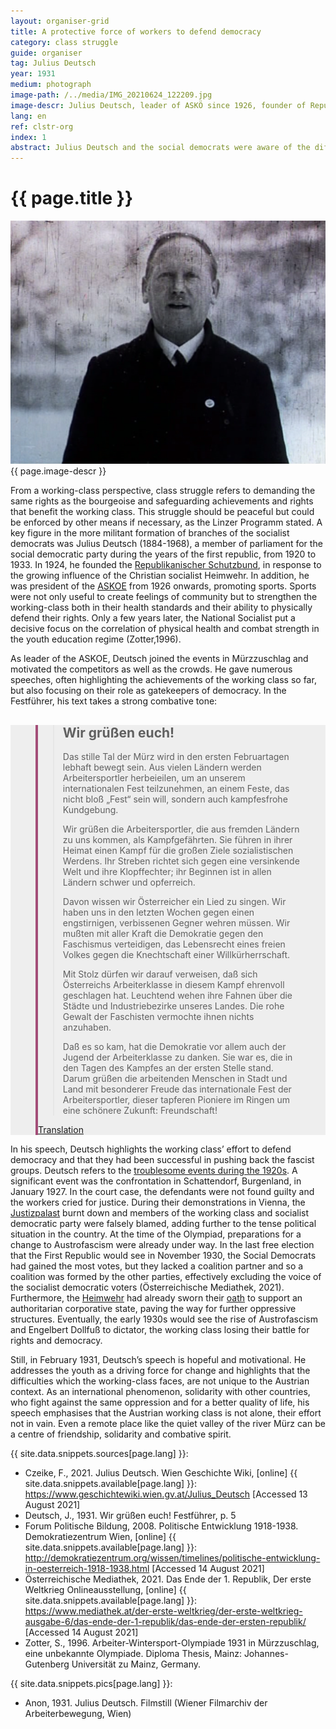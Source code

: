 ```yaml
---
layout: organiser-grid
title: A protective force of workers to defend democracy
category: class struggle
guide: organiser
tag: Julius Deutsch
year: 1931
medium: photograph
image-path: /../media/IMG_20210624_122209.jpg
image-descr: Julius Deutsch, leader of ASKÖ since 1926, founder of Republikanischer Schutzbund in 1924. Filmstill from the film about the Second Workers Winter Olympiad 1931 (10:11).
lang: en
ref: clstr-org
index: 1
abstract: Julius Deutsch and the social democrats were aware of the difficult political climate in Austria in the 1930s. Their political agend was much more foreceful than usually, motivating their supporters but also scaring other political parties.
---
```

<body> 
    <div class="infotext">
        <h1  id="title">{{ page.title }}</h1>
        <div class="grid-item" id="exhibit-image"><img src="/../media/julius_deutsch_filmstill_10.11.png" class="img-fluid" alt="{{ page.image-descr }}">{{ page.image-descr }}</div>
        <p>From a working-class perspective, class struggle refers to demanding the same rights as the bourgeoise and safeguarding achievements and rights that benefit the working class. This struggle should be peaceful but could be enforced by other means if necessary, as the Linzer Programm stated. A key figure in the more militant formation of branches of the socialist democrats was Julius Deutsch (1884-1968), a member of parliament for the social democratic party during the years of the first republic, from 1920 to 1933. In 1924, he founded the <span class="source"><a href="#" class="link-info" data-toggle="tooltip" title="the social democratic paramilitary organisation">Republikanischer Schutzbund</a></span>, in response to the growing influence of the Christian socialist Heimwehr. In addition, he was president of the <a href="#" class="link-info" data-toggle="tooltip" title="Arbeiter Sport Klub Österreich, workers sports club Austria - the head workers sports organisation in Austria">ASKOE</a> from 1926 onwards, promoting sports. Sports were not only useful to create feelings of community but to strengthen the working-class both in their health standards and their ability to physically defend their rights. Only a few years later, the National Socialist put a decisive focus on the correlation of physical health and combat strength in the youth education regime (<span class="source">Zotter</span>,1996).</p>
        <p>As leader of the ASKOE, Deutsch joined the events in Mürzzuschlag and motivated the competitors as well as the crowds. He gave numerous speeches, often highlighting the achievements of the working class so far, but also focusing on their role as gatekeepers of democracy. In the <span class="source">Festführer</span>, his text takes a strong combative tone:</p>
        <section class="vh-50" style="background-color: #eee;">
            <div class="container py-sm-5 h-50">
                <div class="row d-flex align-items-center h-20">
                    <div class="col col-md-9 mb-3 mb-md-1" id="style3">
                        <figure class="bg-white p-3 rounded" style="border-left: .25rem solid #a34e78;">
                            <blockquote class="blockquote pb-2">
                                <p class="inlinequote">
                                    <h2 class="quote-headline">Wir grüßen euch!</h2>
                                    <p>Das stille Tal der Mürz wird in den ersten Februartagen lebhaft bewegt sein. Aus vielen Ländern werden Arbeitersportler herbeieilen, um an unserem internationalen Fest teilzunehmen, an einem Feste, das nicht bloß „Fest“ sein will, sondern auch kampfesfrohe Kundgebung.</p>
                                    <p>Wir grüßen die Arbeitersportler, die aus fremden Ländern zu uns kommen, als Kampfgefährten. Sie führen in ihrer Heimat einen Kampf für die großen Ziele sozialistischen Werdens. Ihr Streben richtet sich gegen eine versinkende Welt und ihre Klopffechter; ihr Beginnen ist in allen Ländern schwer und opferreich.</p>
                                    <p>Davon wissen wir Österreicher ein Lied zu singen. Wir haben uns in den letzten Wochen gegen einen engstirnigen, verbissenen Gegner wehren müssen. Wir mußten mit aller Kraft die Demokratie gegen den Faschismus verteidigen, das Lebensrecht eines freien Volkes gegen die Knechtschaft einer Willkürherrschaft.</p>
                                    <p>Mit Stolz dürfen wir darauf verweisen, daß sich Österreichs Arbeiterklasse in diesem Kampf ehrenvoll geschlagen hat. Leuchtend wehen ihre Fahnen über die Städte und Industriebezirke unseres Landes. Die rohe Gewalt der Faschisten vermochte ihnen nichts anzuhaben.</p>
                                    <p>Daß es so kam, hat die Demokratie vor allem auch der Jugend der Arbeiterklasse zu danken. Sie war es, die in den Tagen des Kampfes an der ersten Stelle stand. Darum grüßen die arbeitenden Menschen in Stadt und Land mit besonderer Freude das internationale Fest der Arbeitersportler, dieser tapferen Pioniere im Ringen um eine schönere Zukunft: Freundschaft!</p>
                                </p>
                            </blockquote>
                            <figcaption class="blockquote-footer mb-0 font-italic">
                            <a href="#" class="translation" data-toggle="tooltip" title="We greet you! The quiet valley of the Mürz will be lively in the first days of February. From many countries, workers' athletes will rush to take part in our international festival, a festival that not only wants to be a 'feast', but also a fierce rally. We greet the workers' athletes who come to us from foreign countries as comrades-in-struggle. They are waging a struggle in their homeland for the great goals of socialist becoming. Their aspiration is directed against a sinking world and its knocking fencers; their beginning is difficult and sacrificial in all countries. We Austrians know how to sing a song about it. In recent weeks, we have had to defend ourselves against a narrow-minded, dogged opponent. We had to defend democracy with all our might against fascism, the right to life of a free people against the bondage of arbitrary rule. We can proudly point out that Austria's working class has performed honorably in this struggle. Their flags fly brightly over the cities and industrial districts of our country. The brute force of the fascists could not harm them. Democracy owes the fact that this happened above all to the youth of the working class. It was she who came first in the days of struggle. That is why the working people in town and country greet with special joy the international festival of the workers' athletes, these brave pioneers in the struggle for a more beautiful future: friendship!">Translation</a>
                            </figcaption>
                        </figure>
                    </div>
                </div>
            </div>
        </section>
        <p>In his speech, Deutsch highlights the working class’ effort to defend democracy and that they had been successful in pushing back the fascist groups. Deutsch refers to the <a href="#" class="link-info" data-toggle="tooltip" title="The most influential ones were the 'Schlacht auf dem Exelberg'(1923), the Justizpalastbrand, and the July Revolt following the Schattendorf process">troublesome events during the 1920s</a>. A significant event was the confrontation in Schattendorf, Burgenland, in January 1927. In the court case, the defendants were not found guilty and the workers cried for justice. During their demonstrations in Vienna, the <a href="#" class="translation" data-toggle="tooltip" title="palace of justice, court">Justizpalast</a> burnt down and members of the working class and socialist democratic party were falsely blamed, adding further to the tense political situation in the country. At the time of the Olympiad, preparations for a change to Austrofascism were already under way. In the last free election that the First Republic would see in November 1930, the Social Democrats had gained the most votes, but they lacked a coalition partner and so a coalition was formed by the other parties, effectively excluding the voice of the socialist democratic voters (<span class="source">Österreichische Mediathek</span>, 2021). Furthermore, the <a href="#" class="link-info" data-toggle="tooltip" title="Christan socialist paramilitary force">Heimwehr</a> had already sworn their <a href="#" class="link-info" data-toggle="tooltip" title="The oath was called 'Korneuburger Eid', after the place where it was sworn.">oath</a> to support an authoritarian corporative state, paving the way for further oppressive structures. Eventually, the early 1930s would see the rise of Austrofascism and Engelbert Dollfuß to dictator, the working class losing their battle for rights and democracy.</p>
        <p>Still, in February 1931, Deutsch’s speech is hopeful and motivational. He addresses the youth as a driving force for change and highlights that the difficulties which the working-class faces, are not unique to the Austrian context. As an international phenomenon, solidarity with other countries, who fight against the same oppression and for a better quality of life, his speech emphasises that the Austrian working class is not alone, their effort not in vain. Even a remote place like the quiet valley of the river Mürz can be a centre of friendship, solidarity and combative spirit.</p>
        <div class="resources">
            <div class="resource-title">{{ site.data.snippets.sources[page.lang] }}:</div>
                <ul>
                    <li>Czeike, F., 2021. Julius Deutsch. <span id="source">Wien Geschichte Wiki</span>, [online] {{ site.data.snippets.available[page.lang] }}: <a href="https://www.geschichtewiki.wien.gv.at/Julius_Deutsch">https://www.geschichtewiki.wien.gv.at/Julius_Deutsch</a> [Accessed 13 August 2021]</li>
                    <li>Deutsch, J., 1931. Wir grüßen euch! <span id="source">Festführer</span>, p. 5</li>
                    <li>Forum Politische Bildung, 2008. Politische Entwicklung 1918-1938. <span id="source">Demokratiezentrum Wien</span>, [online] {{ site.data.snippets.available[page.lang] }}: <a href="http://demokratiezentrum.org/wissen/timelines/politische-entwicklung-in-oesterreich-1918-1938.html">http://demokratiezentrum.org/wissen/timelines/politische-entwicklung-in-oesterreich-1918-1938.html</a> [Accessed 14 August 2021]</li>
                    <li>Österreichische Mediathek, 2021. Das Ende der 1. Republik, <span id="source">Der erste Weltkrieg Onlineausstellung</span>, [online] {{ site.data.snippets.available[page.lang] }}: <a href="https://www.mediathek.at/der-erste-weltkrieg/der-erste-weltkrieg-ausgabe-6/das-ende-der-1-republik/das-ende-der-ersten-republik/">https://www.mediathek.at/der-erste-weltkrieg/der-erste-weltkrieg-ausgabe-6/das-ende-der-1-republik/das-ende-der-ersten-republik/</a> [Accessed 14 August 2021]</li>
                    <li>Zotter, S., 1996. <span id="source">Arbeiter-Wintersport-Olympiade 1931 in Mürzzuschlag, eine unbekannte Olympiade</span>. Diploma Thesis, Mainz: Johannes-Gutenberg Universität zu Mainz, Germany.</li>
                </ul>
        </div>
        <div class="resources">
            <div class="resource-title">{{ site.data.snippets.pics[page.lang] }}:</div>
                <ul>
                    <li>Anon, 1931. Julius Deutsch. Filmstill (Wiener Filmarchiv der Arbeiterbewegung, Wien)</li>
                </ul>
        </div>
    </div>
</body>